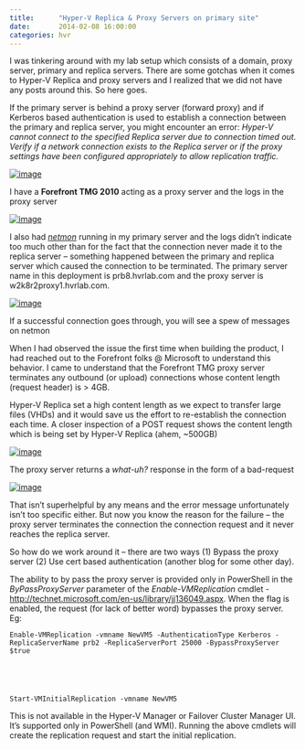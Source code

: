 ```yaml
---
title:      "Hyper-V Replica & Proxy Servers on primary site"
date:       2014-02-08 16:00:00
categories: hvr
---
```

I was tinkering around with my lab setup which consists of a domain, proxy server, primary and replica servers. There are some gotchas when it comes to Hyper-V Replica and proxy servers and I realized that we did not have any posts around this. So here goes.

If the primary server is behind a proxy server (forward proxy) and if Kerberos based authentication is used to establish a connection between the primary and replica server, you might encounter an error: _Hyper-V cannot connect to the specified Replica server <servername> due to connection timed out. Verify if a network connection exists to the Replica server or if the proxy settings have been configured appropriately to allow replication traffic._

[![image](https://msdnshared.blob.core.windows.net/media/TNBlogsFS/prod.evol.blogs.technet.com/CommunityServer.Blogs.Components.WeblogFiles/00/00/00/50/45/metablogapi/image4_thumb_10CD0BA5.png)](https://msdnshared.blob.core.windows.net/media/TNBlogsFS/prod.evol.blogs.technet.com/CommunityServer.Blogs.Components.WeblogFiles/00/00/00/50/45/metablogapi/image4_3870F71E.png)

I have a **Forefront TMG 2010** acting as a proxy server and the logs in the proxy server 

[![image](https://msdnshared.blob.core.windows.net/media/TNBlogsFS/prod.evol.blogs.technet.com/CommunityServer.Blogs.Components.WeblogFiles/00/00/00/50/45/metablogapi/image_thumb_2AAF3CF4.png)](https://msdnshared.blob.core.windows.net/media/TNBlogsFS/prod.evol.blogs.technet.com/CommunityServer.Blogs.Components.WeblogFiles/00/00/00/50/45/metablogapi/image_387EF23E.png)

I also had _[netmon](http://www.microsoft.com/en-in/download/details.aspx?id=4865)_ running in my primary server and the logs didn’t indicate too much other than for the fact that the connection never made it to the replica server – something happened between the primary and replica server which caused the connection to be terminated. The primary server name in this deployment is prb8.hvrlab.com and the proxy server is w2k8r2proxy1.hvrlab.com. 

[![image](https://msdnshared.blob.core.windows.net/media/TNBlogsFS/prod.evol.blogs.technet.com/CommunityServer.Blogs.Components.WeblogFiles/00/00/00/50/45/metablogapi/image12_thumb_5A8395A8.png)](https://msdnshared.blob.core.windows.net/media/TNBlogsFS/prod.evol.blogs.technet.com/CommunityServer.Blogs.Components.WeblogFiles/00/00/00/50/45/metablogapi/image12_4B4A9C2A.png)

If a successful connection goes through, you will see a spew of messages on netmon 

When I had observed the issue the first time when building the product, I had reached out to the Forefront folks @ Microsoft to understand this behavior. I came to understand that the Forefront TMG proxy server terminates any outbound (or upload) connections whose content length (request header) is > 4GB. 

Hyper-V Replica set a high content length as we expect to transfer large files (VHDs) and it would save us the effort to re-establish the connection each time. A closer inspection of a POST request shows the content length which is being set by Hyper-V Replica (ahem, ~500GB)

[![image](https://msdnshared.blob.core.windows.net/media/TNBlogsFS/prod.evol.blogs.technet.com/CommunityServer.Blogs.Components.WeblogFiles/00/00/00/50/45/metablogapi/image_thumb_2A00A3C1.png)](https://msdnshared.blob.core.windows.net/media/TNBlogsFS/prod.evol.blogs.technet.com/CommunityServer.Blogs.Components.WeblogFiles/00/00/00/50/45/metablogapi/image_6F16E046.png)

The proxy server returns a _what-uh?_ response in the form of a bad-request

[![image](https://msdnshared.blob.core.windows.net/media/TNBlogsFS/prod.evol.blogs.technet.com/CommunityServer.Blogs.Components.WeblogFiles/00/00/00/50/45/metablogapi/image_thumb_7CA42F52.png)](https://msdnshared.blob.core.windows.net/media/TNBlogsFS/prod.evol.blogs.technet.com/CommunityServer.Blogs.Components.WeblogFiles/00/00/00/50/45/metablogapi/image_4FF8E4C8.png)

That isn’t superhelpful by any means and the error message unfortunately isn’t too specific either. But now you know the reason for the failure – the proxy server terminates the connection the connection request and it never reaches the replica server. 

So how do we work around it – there are two ways (1) Bypass the proxy server (2) Use cert based authentication (another blog for some other day).

The ability to by pass the proxy server is provided only in PowerShell in the _ByPassProxyServer_ parameter of the _Enable-VMReplication_ cmdlet - <http://technet.microsoft.com/en-us/library/jj136049.aspx>. When the flag is enabled, the request (for lack of better word) bypasses the proxy server. Eg:
    
    
    Enable-VMReplication -vmname NewVM5 -AuthenticationType Kerberos -ReplicaServerName prb2 -ReplicaServerPort 25000 -BypassProxyServer $true
    
    
     
    
    
    Start-VMInitialReplication -vmname NewVM5

This is not available in the Hyper-V Manager or Failover Cluster Manager UI. It’s supported only in PowerShell (and WMI). Running the above cmdlets will create the replication request and start the initial replication.
